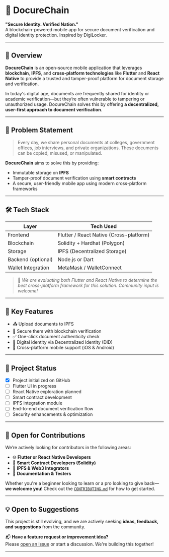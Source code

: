 # 📄 DocureChain

**"Secure Identity. Verified Nation."**  
A blockchain-powered mobile app for secure document verification and digital identity protection. Inspired by DigiLocker.

---

## 🚀 Overview

**DocureChain** is an open-source mobile application that leverages **blockchain**, **IPFS**, and **cross-platform technologies** like **Flutter** and **React Native** to provide a trusted and tamper-proof platform for document storage and verification.

In today's digital age, documents are frequently shared for identity or academic verification—but they’re often vulnerable to tampering or unauthorized usage. DocureChain solves this by offering **a decentralized, user-first approach to document verification**.

---

## 🧠 Problem Statement

> Every day, we share personal documents at colleges, government offices, job interviews, and private organizations. These documents can be copied, misused, or manipulated.

**DocureChain** aims to solve this by providing:
- Immutable storage on **IPFS**
- Tamper-proof document verification using **smart contracts**
- A secure, user-friendly mobile app using modern cross-platform frameworks

---

## 🛠️ Tech Stack

| Layer              | Tech Used                                  |
|--------------------|---------------------------------------------|
| Frontend           | Flutter / React Native (Cross-platform)     |
| Blockchain         | Solidity + Hardhat (Polygon)                |
| Storage            | IPFS (Decentralized Storage)                |
| Backend (optional) | Node.js or Dart                             |
| Wallet Integration | MetaMask / WalletConnect                    |

> 🧪 *We are evaluating both Flutter and React Native to determine the best cross-platform framework for this solution. Community input is welcome!*

---

## 📱 Key Features

- 📤 Upload documents to IPFS
- 🔐 Secure them with blockchain verification
- ✅ One-click document authenticity check
- 👤 Digital identity via Decentralized Identity (DID)
- 📲 Cross-platform mobile support (iOS & Android)

---

## 🧪 Project Status

- [x] Project initialized on GitHub
- [ ] Flutter UI in progress
- [ ] React Native exploration planned
- [ ] Smart contract development
- [ ] IPFS integration module
- [ ] End-to-end document verification flow
- [ ] Security enhancements & optimization

---

## 🤝 Open for Contributions

We’re actively looking for contributors in the following areas:

- 🌐 **Flutter or React Native Developers**
- 🔗 **Smart Contract Developers (Solidity)**
- 🧠 **IPFS & Web3 Integrators**
- 📝 **Documentation & Testers**

Whether you're a beginner looking to learn or a pro looking to give back—**we welcome you**! Check out the [`CONTRIBUTING.md`](./CONTRIBUTING.md) for how to get started.

---

## 💡 Open to Suggestions

This project is still evolving, and we are actively seeking **ideas, feedback, and suggestions** from the community.

📬 **Have a feature request or improvement idea?**  
Please [open an issue](https://github.com/charanxcode/docurechain/issues) or start a discussion. We're building this together!

---
